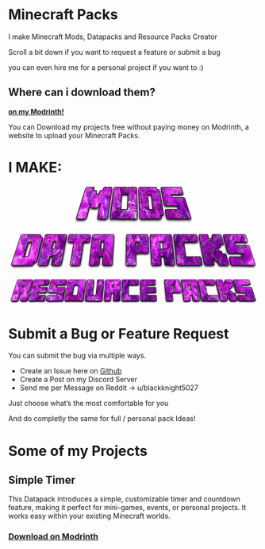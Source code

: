 # Minecraft Packs


I make Minecraft Mods, Datapacks and Resource Packs Creator

Scroll a bit down if you want to request a feature or submit a bug

you can even hire me for a personal project if you want to :)

## Where can i download them?

**[on my Modrinth!](https://modrinth.com/user/shadowdara)**

You can Download my projects free without paying money on Modrinth, a website to upload your Minecraft Packs.

# I MAKE:
<div align="center">
  
![1000168123.png](1000168123.png)

![1000168124.png](1000168124.png)

![1000168125.png](1000168125.png)

</div>

# Submit a Bug or Feature Request

You can submit the bug via multiple ways. 

- Create an Issue here on [Github](https://github.com/ShadowDara/d4r-minecraft-packs/issues)
- Create a Post on my Discord Server
- Send me per Message on Reddit → u/blackknight5027

Just choose what’s the most comfortable for you

And do completly the same for full / personal pack Ideas!

# Some of my Projects

## Simple Timer

This Datapack introduces a simple, customizable timer and countdown feature, making it perfect for mini-games, events, or personal projects. It works easy within your existing Minecraft worlds.


### [Download on Modrinth](https://modrinth.com/user/shadowdara)
